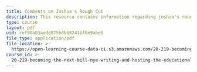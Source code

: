 ```yaml
---
title: Comments on Joshua's Rough Cut
description: This resource contains information regarding joshua's rough cut.
type: course
layout: pdf
uid: cef98b83aedd875bdbb8241bf6e9abe6
file_type: application/pdf
file_location: >-
  https://open-learning-course-data-ci.s3.amazonaws.com/20-219-becoming-the-next-bill-nye-writing-and-hosting-the-educational-show-january-iap-2015/cef98b83aedd875bdbb8241bf6e9abe6_MIT20_219IAP15_Joshuacom.pdf
course_id: >-
  20-219-becoming-the-next-bill-nye-writing-and-hosting-the-educational-show-january-iap-2015
---
```

